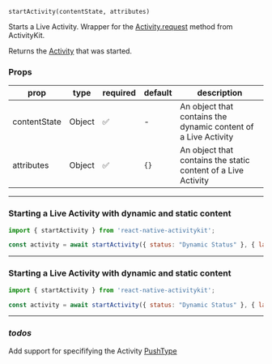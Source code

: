 `startActivity(contentState, attributes)`

Starts a Live Activity. Wrapper for the [Activity.request](https://developer.apple.com/documentation/activitykit/activity/request(attributes:contentstate:pushtype:)) method from ActivityKit.

Returns the [Activity](/docs/react-native-docs/ActivityKitActivity) that was started.

### Props

| prop | type | required | default | description |
| --- | --- | --- | --- | --- |
| contentState | Object | ✅ | - | An object that contains the dynamic content of a Live Activity |
| attributes | Object | ✅ | `{}` | An object that contains the static content of a Live Activity |

---

### Starting a Live Activity with dynamic and static content
```js
import { startActivity } from 'react-native-activitykit';

const activity = await startActivity({ status: "Dynamic Status" }, { label: "My Static Label "})
```

---

### Starting a Live Activity with dynamic and static content
```js
import { startActivity } from 'react-native-activitykit';

const activity = await startActivity({ status: "Dynamic Status" }, { label: "My Static Label "})
```

---

### *todos*

Add support for specififying the Activity [PushType](https://developer.apple.com/documentation/activitykit/pushtype)